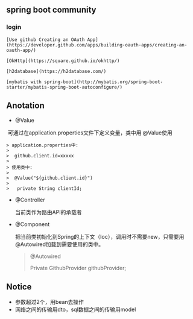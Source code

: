 ## spring boot community

### login

    [Use github Creating an OAuth App](https://developer.github.com/apps/building-oauth-apps/creating-an-oauth-app/)
    
    [OkHttp](https://square.github.io/okhttp/)
    
    [h2database](https://h2database.com/)
    
    [mybatis with spring-boot](http://mybatis.org/spring-boot-starter/mybatis-spring-boot-autoconfigure/)


## Anotation

- @Value

​	可通过在application.properties文件下定义变量，类中用 @Value使用

	> application.properties中: 
	>
	> ​	github.client.id=xxxxx
	>
	> 使用类中: 
	>
	> ​	@Value("${github.client.id}")
	>
	>  	private String clientId;

- @Controller

  当前类作为路由API的承载者

- @Component

  把当前类初始化到Spring的上下文（Ioc），调用时不需要new，只需要用 @Autowired加载到需要使用的类中。

  > @Autowired
  >
  > Private GithubProvider githubProvider;



## Notice

- 参数超过2个，用bean去操作
- 网络之间的传输用dto，sql数据之间的传输用model